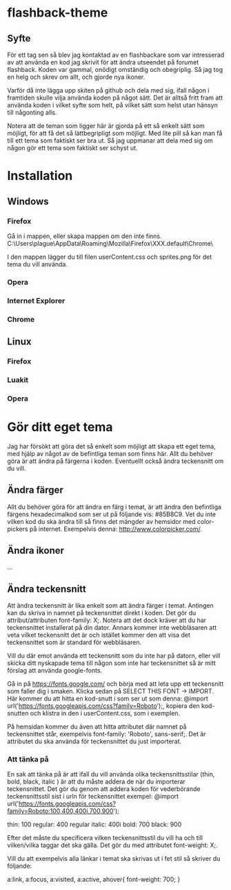# flashback-theme
## Syfte
För ett tag sen så blev jag kontaktad av en flashbackare som var intresserad av att använda en kod jag skrivit för att ändra utseendet på forumet flashback. Koden var gammal, onödigt omständig och obegriplig. Så jag tog en helg och skrev om allt, och gjorde nya ikoner.

Varför då inte lägga upp skiten på github och dela med sig, ifall någon i framtiden skulle vilja använda koden på något sätt. Det är alltså fritt fram att använda koden i vilket syfte som helt, på vilket sätt som helst utan hänsyn till någonting alls.

Notera att de teman som ligger här är gjorda på ett så enkelt sätt som möjligt, för att få det så lättbegripligt som möjligt. Med lite pill så kan man få till ett tema som faktiskt ser bra ut. Så jag uppmanar att dela med sig om någon gör ett tema som faktiskt ser schyst ut.

# Installation

## Windows
### Firefox
Gå in i mappen, eller skapa mappen om den inte finns. 
C:\Users\plague\AppData\Roaming\Mozilla\Firefox\XXX.default\Chrome\

I den mappen lägger du till filen userContent.css och sprites.png för det tema du vill använda. 

### Opera
### Internet Explorer
### Chrome

## Linux
### Firefox
### Luakit
### Opera

# Gör ditt eget tema
Jag har försökt att göra det så enkelt som möjligt att skapa ett eget tema, med hjälp av något av de befintliga teman som finns här. Allt du behöver göra är att ändra på färgerna i koden. Eventuellt också ändra teckensnitt om du vill.

## Ändra färger
Allt du behöver göra för att ändra en färg i temat, är att ändra den befintliga färgens hexadecimalkod som ser ut på följande vis: #85B8C9. Vet du inte vilken kod du ska ändra till så finns det mängder av hemsidor med color-pickers på internet. Exempelvis denna: http://www.colorpicker.com/.

## Ändra ikoner
...

## Ändra teckensnitt
Att ändra teckensnitt är lika enkelt som att ändra färger i temat. Antingen kan du skriva in namnet på teckensnittet direkt i koden. Det gör du attribut/attributen font-family: X;. Notera att det dock kräver att du har teckensnittet installerat på din dator. Annars kommer inte webbläsaren att veta vilket teckensnitt det är och istället kommer den att visa det teckensnittet som är standard för webbläsaren.

Vill du där emot använda ett teckensnitt som du inte har på datorn, eller vill skicka ditt nyskapade tema till någon som inte har teckensnittet så är mitt förslag att använda google-fonts.

Gå in på https://fonts.google.com/ och börja med att leta upp ett teckensnitt som faller dig i smaken. Klicka sedan på SELECT THIS FONT -> IMPORT. Här kommer du att hitta en kod-snutt i som ser ut som denna: @import url('https://fonts.googleapis.com/css?family=Roboto');, kopiera den kod-snutten och klistra in den i userContent.css, som i exemplen.

På hemsidan kommer du även att hitta attributet där namnet på teckensnittet står, exempelvis font-family: 'Roboto', sans-serif;. Det är attributet du ska använda för teckensnittet du just importerat.

### Att tänka på
En sak att tänka på är att ifall du vill använda olika teckensnittsstilar (thin, bold, black, italic ) är att du måste addera de när du importerar teckensnittet. Det gör du genom att addera koden för vederbörande teckensnittsstil sist i urln för teckensnittet exempel: @import url('https://fonts.googleapis.com/css?family=Roboto:100,400,400i,700,900');

thin: 100
regular: 400
regular italic: 400i
bold: 700
black: 900

Efter det måste du specificera vilken teckensnittsstil du vill ha och till vilken/vilka taggar det ska gälla. Det gör du med attributet font-weight: X;.

Vill du att exempelvis alla länkar i temat ska skrivas ut i fet stil så skriver du följande:

a:link, a:focus, a:visited, a:active, ahover{
  font-weight: 700;
}
